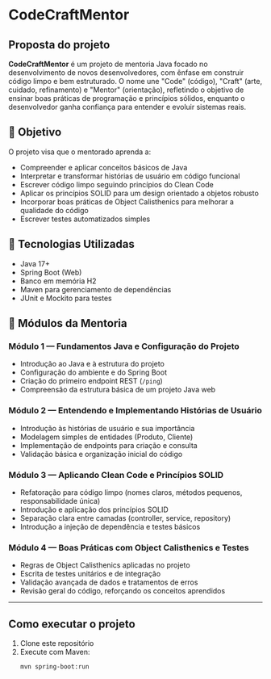 # CodeCraftMentor

## Proposta do projeto

**CodeCraftMentor** é um projeto de mentoria Java focado no desenvolvimento de novos desenvolvedores, com ênfase em construir código limpo e bem estruturado. O nome une "Code" (código), "Craft" (arte, cuidado, refinamento) e "Mentor" (orientação), refletindo o objetivo de ensinar boas práticas de programação e princípios sólidos, enquanto o desenvolvedor ganha confiança para entender e evoluir sistemas reais.

## 🧠 Objetivo

O projeto visa que o mentorado aprenda a:

- Compreender e aplicar conceitos básicos de Java
- Interpretar e transformar histórias de usuário em código funcional
- Escrever código limpo seguindo princípios do Clean Code
- Aplicar os princípios SOLID para um design orientado a objetos robusto
- Incorporar boas práticas de Object Calisthenics para melhorar a qualidade do código
- Escrever testes automatizados simples

## 🔨 Tecnologias Utilizadas

- Java 17+
- Spring Boot (Web)
- Banco em memória H2
- Maven para gerenciamento de dependências
- JUnit e Mockito para testes

## 🧱 Módulos da Mentoria

### Módulo 1 — Fundamentos Java e Configuração do Projeto

- Introdução ao Java e à estrutura do projeto
- Configuração do ambiente e do Spring Boot
- Criação do primeiro endpoint REST (`/ping`)
- Compreensão da estrutura básica de um projeto Java web

### Módulo 2 — Entendendo e Implementando Histórias de Usuário

- Introdução às histórias de usuário e sua importância
- Modelagem simples de entidades (Produto, Cliente)
- Implementação de endpoints para criação e consulta
- Validação básica e organização inicial do código

### Módulo 3 — Aplicando Clean Code e Princípios SOLID

- Refatoração para código limpo (nomes claros, métodos pequenos, responsabilidade única)
- Introdução e aplicação dos princípios SOLID
- Separação clara entre camadas (controller, service, repository)
- Introdução a injeção de dependência e testes básicos

### Módulo 4 — Boas Práticas com Object Calisthenics e Testes

- Regras de Object Calisthenics aplicadas no projeto
- Escrita de testes unitários e de integração
- Validação avançada de dados e tratamentos de erros
- Revisão geral do código, reforçando os conceitos aprendidos

---

## Como executar o projeto

1. Clone este repositório  
2. Execute com Maven:  
   ```bash
   mvn spring-boot:run


